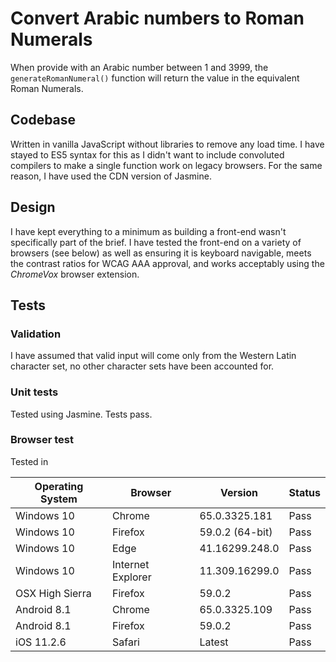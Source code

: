 # Convert Arabic numbers to Roman Numerals

When provide with an Arabic number between 1 and 3999, the `generateRomanNumeral()` function will return the value in the equivalent Roman Numerals.

## Codebase

Written in vanilla JavaScript without libraries to remove any load time.
I have stayed to ES5 syntax for this as I didn't want to include convoluted compilers to make a single function work on legacy browsers. For the same reason, I have used the CDN version of Jasmine.

## Design

I have kept everything to a minimum as building a front-end wasn't specifically part of the brief. I have tested the front-end on a variety of browsers (see below) as well as ensuring it is keyboard navigable, meets the contrast ratios for WCAG AAA approval, and works acceptably using the _ChromeVox_ browser extension.

## Tests

### Validation

I have assumed that valid input will come only from the Western Latin character set, no other character sets have been accounted for.

### Unit tests

Tested using Jasmine. Tests pass.

### Browser test

Tested in

| Operating System | Browser           | Version         | Status |
| ---------------- | ----------------- | --------------- | ------ |
| Windows 10       | Chrome            | 65.0.3325.181   | Pass   |
| Windows 10       | Firefox           | 59.0.2 (64-bit) | Pass   |
| Windows 10       | Edge              | 41.16299.248.0  | Pass   |
| Windows 10       | Internet Explorer | 11.309.16299.0  | Pass   |
| OSX High Sierra  | Firefox           | 59.0.2          | Pass   |
| Android 8.1      | Chrome            | 65.0.3325.109   | Pass   |
| Android 8.1      | Firefox           | 59.0.2          | Pass   |
| iOS 11.2.6       | Safari            | Latest          | Pass   |
